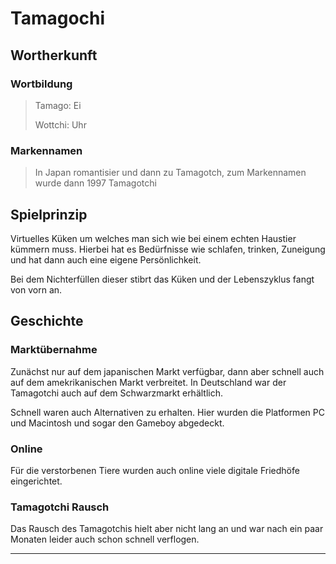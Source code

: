 # Tamagochi

## Wortherkunft

### Wortbildung

> Tamago:  Ei
>
> Wottchi: Uhr

### Markennamen

> In Japan romantisier und dann zu Tamagotch, zum Markennamen wurde dann 1997 Tamagotchi

## Spielprinzip

Virtuelles Küken um welches man sich wie bei einem echten Haustier kümmern muss. Hierbei hat es Bedürfnisse wie schlafen, trinken, Zuneigung und hat dann auch eine eigene Persönlichkeit.

Bei dem Nichterfüllen dieser stibrt das Küken und der Lebenszyklus fangt von vorn an.

## Geschichte

### Marktübernahme

Zunächst nur auf dem japanischen Markt verfügbar, dann aber schnell auch auf dem amekrikanischen Markt verbreitet.
In Deutschland war der Tamagotchi auch auf dem Schwarzmarkt erhältlich.

Schnell waren auch Alternativen zu erhalten. Hier wurden die Platformen PC und Macintosh und sogar den Gameboy abgedeckt.

### Online

Für die verstorbenen Tiere wurden auch online viele digitale Friedhöfe eingerichtet.

### Tamagotchi Rausch

Das Rausch des Tamagotchis hielt aber nicht lang an und war nach ein paar Monaten leider auch schon schnell verflogen.

---
